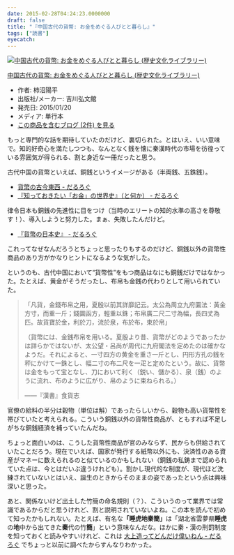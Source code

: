 ```yaml
---
date: 2015-02-28T04:24:23.0000000
draft: false
title: "『中国古代の貨幣: お金をめぐる人びとと暮らし』"
tags: ["読書"]
eyecatch: 
---
```

<p><div class="hatena-asin-detail"><a href="http://www.amazon.co.jp/exec/obidos/ASIN/4642057951/bestylesnet-22/"><img src="https://images-fe.ssl-images-amazon.com/images/I/51Pz9%2BQupKL._SL160_.jpg" class="hatena-asin-detail-image" alt="中国古代の貨幣: お金をめぐる人びとと暮らし (歴史文化ライブラリー)" title="中国古代の貨幣: お金をめぐる人びとと暮らし (歴史文化ライブラリー)"></a><div class="hatena-asin-detail-info"><p class="hatena-asin-detail-title"><a href="http://www.amazon.co.jp/exec/obidos/ASIN/4642057951/bestylesnet-22/">中国古代の貨幣: お金をめぐる人びとと暮らし (歴史文化ライブラリー)</a></p><ul><li><span class="hatena-asin-detail-label">作者:</span> 柿沼陽平</li><li><span class="hatena-asin-detail-label">出版社/メーカー:</span> 吉川弘文館</li><li><span class="hatena-asin-detail-label">発売日:</span> 2015/01/20</li><li><span class="hatena-asin-detail-label">メディア:</span> 単行本</li><li><a href="http://d.hatena.ne.jp/asin/4642057951/bestylesnet-22" target="_blank">この商品を含むブログ (2件) を見る</a></li></ul></div><div class="hatena-asin-detail-foot"></div></div></p><p>もっと専門的な話を期待していたのだけど、裏切られた。とはいえ、いい意味で。知的好奇心を満たしつつも、なんとなく銭を懐に秦漢時代の市場を彷徨っている雰囲気が得られる、割と身近な一冊だったと思う。</p><p>古代中国の貨幣といえば、銅銭というイメージがある（半両銭、五銖銭）。</p>

<ul>
<li><a href="https://blog.daruyanagi.jp/entry/2012/07/24/210100">&#x8CA8;&#x5E63;&#x306E;&#x53E4;&#x4ECA;&#x6771;&#x897F; - &#x3060;&#x308B;&#x308D;&#x3050;</a></li>
<li><a href="https://blog.daruyanagi.jp/entry/2013/07/04/032630">&#x300E;&#x77E5;&#x3063;&#x3066;&#x304A;&#x304D;&#x305F;&#x3044;&#x300C;&#x304A;&#x91D1;&#x300D;&#x306E;&#x4E16;&#x754C;&#x53F2;&#x300F;&#xFF08;&#x3068;&#x4F55;&#x304B;&#xFF09; - &#x3060;&#x308B;&#x308D;&#x3050;</a></li>
</ul><p>律令日本も銅銭の先進性に目をつけ（当時のエリートの知的水準の高さを尊敬す！）、導入しようと努力した。まぁ、失敗したんだけど。</p>

<ul>
<li><a href="https://blog.daruyanagi.jp/entry/2012/08/01/214002">&#x300E;&#x8CA8;&#x5E63;&#x306E;&#x65E5;&#x672C;&#x53F2;&#x300F; - &#x3060;&#x308B;&#x308D;&#x3050;</a></li>
</ul><p>これってなぜなんだろうとちょっと思ったりもするのだけど、銅銭以外の貨幣性商品のあり方がかなりヒントになるような気がした。</p><p>というのも、古代中国において“貨幣性”をもつ商品はなにも銅銭だけではなかった。たとえば、黄金がそうだったし、布帛も金銭の代わりとして用いられていた。</p>

<blockquote>
<p>「凡貨，金錢布帛之用，夏殷以前其詳靡記云。太公為周立九府圜法：黃金方寸，而重一斤；錢圜函方，輕重以銖；布帛廣二尺二寸為幅，長四丈為匹。故貨寶於金，利於刀，流於泉，布於布，束於帛」</p><p>（貨幣には、金銭布帛を用いる。夏殷より昔、貨幣がどのようであったかは詳らかではないが、太公望・呂尚が周代に九府閣法を定めたのは確かなようだ。それによると、一寸四方の黄金を重さ一斤とし、円形方孔の銭を秤にかけて一銖とし、幅二寸の布二尺を一疋と定めたという。故に、貨幣は金をもって宝となし、刀において利く（鋭い、儲かる）、泉（銭）のように流れ、布のように広がり、帛のように束ねられる。）</p><p>――『漢書』食貨志</p>

</blockquote>
<p>官僚の給料の半分は穀物（単位は斛）であったらしいから、穀物も高い貨幣性を帯びていたと考えられる。こういう銅銭以外の貨幣性商品が、ともすれば不足しがちな銅銭経済を補っていたんだね。</p><p>ちょっと面白いのは、こうした貨幣性商品が官のみならず、民からも供給されていたことだろう。現在でいえば、国家が発行する紙幣以外にも、決済性のある資産がマネーに数えられるのと似ているのかもしれない（銅銭の私鋳まで認められていた点は、今とはだいぶ違うけれども）。割かし現代的な制度が、現代ほど洗練されていないとはいえ、誕生のときからそのままの姿であったという点は興味深いと思った。</p><p>あと、関係ないけど出土した竹簡の命名規則（？）、こういうのって業界では常識であるからだと思うけれど、割と説明されていないよね。この本を読んで初めて知ったかもしれない。たとえば、有名な<b>「睡虎地秦簡」</b>は「湖北省雲夢県<b>睡虎</b>の<b>地</b>中から出てきた<b>秦</b>代の竹<b>簡</b>」という意味なんだな。ほかに秦・漢の刑罰制度を知っておくと読みやすいけれど、これは <a href="https://blog.daruyanagi.jp/entry/2014/07/10/034254">&#x5927;&#x4E0A;&#x9020;&#x3063;&#x3066;&#x3069;&#x3093;&#x3060;&#x3051;&#x5049;&#x3044;&#x306D;&#x3093; - &#x3060;&#x308B;&#x308D;&#x3050;</a> でちょっと以前に調べたからすんなりわかった。</p>
